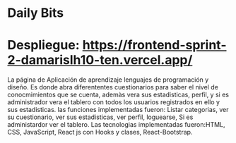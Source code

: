 # Daily Bits

# Despliegue: https://frontend-sprint-2-damarislh10-ten.vercel.app/


La página de Aplicación de aprendizaje lenguajes de programación y diseño. Es donde abra diferententes cuestionarios para saber el nivel de conocmimientos que se cuenta, ademàs vera sus estadisticas, perfil, y si es administrador vera el tablero con todos los usuarios registrados en ello y sus estadisticas. 
las funciones implementadas fueron: Listar categorias, ver su cuestionario, ver sus estadisticas, ver perfil, loguearse, Si es administardor ver el tablero. Las tecnologias implementadas fueron:HTML, CSS, JavaScript, React js con Hooks y clases, React-Bootstrap.

